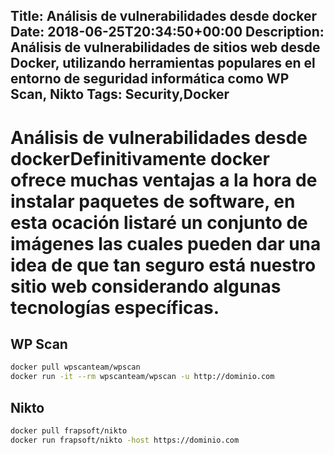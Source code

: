Title: Análisis de vulnerabilidades desde docker
Date: 2018-06-25T20:34:50+00:00
Description: Análisis de vulnerabilidades de sitios web desde Docker, utilizando herramientas populares en el entorno de seguridad informática como WP Scan, Nikto
Tags: Security,Docker
---
# Análisis de vulnerabilidades desde dockerDefinitivamente docker ofrece muchas ventajas a la hora de instalar paquetes de software, en esta ocación listaré un conjunto de imágenes las cuales pueden dar una idea de que tan seguro está nuestro sitio web considerando algunas tecnologías específicas.

## WP Scan

```bash
docker pull wpscanteam/wpscan
docker run -it --rm wpscanteam/wpscan -u http://dominio.com
```

## Nikto
```bash
docker pull frapsoft/nikto
docker run frapsoft/nikto -host https://dominio.com
```